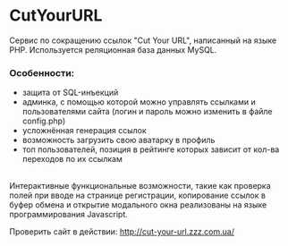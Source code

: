 # CutYourURL
Сервис по сокращению ссылок "Cut Your URL", написанный на языке PHP. Используется реляционная база данных MySQL.

### Особенности:
- защита от SQL-инъекций
- админка, с помощью которой можно управлять ссылками и пользователями сайта (логин и пароль можно изменить в файле config.php)
- усложнённая генерация ссылок
- возможность загрузить свою аватарку в профиль
- топ пользователей, позиция в рейтинге которых зависит от кол-ва переходов по их ссылкам 

<br />
Интерактивные функциональные возможности, такие как проверка полей при вводе на странице регистрации, копирование ссылок в буфер обмена и открытие модального окна реализованы на языке программирования Javascript.

Проверить сайт в действии: http://cut-your-url.zzz.com.ua/
